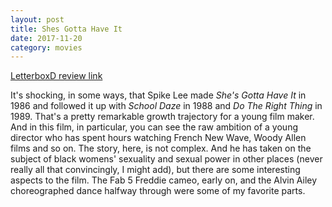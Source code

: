 ```yaml
---
layout: post
title: Shes Gotta Have It
date: 2017-11-20
category: movies
---
```

 
[LetterboxD review link](https://letterboxd.com/samarthbhaskar/film/shes-gotta-have-it/)

It's shocking, in some ways, that Spike Lee made <em>She's Gotta Have It</em> in 1986 and followed it up with <em>School Daze</em> in 1988 and <em>Do The Right Thing</em> in 1989. That's a pretty remarkable growth trajectory for a young film maker. And in this film, in particular, you can see the raw ambition of a young director who has spent hours watching French New Wave, Woody Allen films and so on. The story, here, is not complex. And he has taken on the subject of black womens' sexuality and sexual power in other places (never really all that convincingly, I might add), but there are some interesting aspects to the film. The Fab 5 Freddie cameo, early on, and the Alvin Ailey choreographed dance halfway through were some of my favorite parts.
